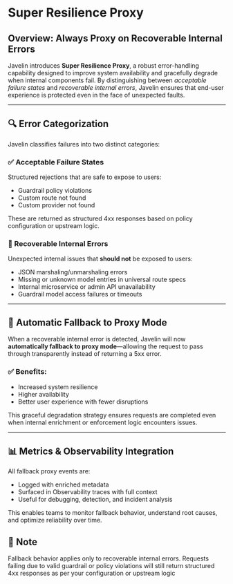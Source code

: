 # Super Resilience Proxy

## Overview: Always Proxy on Recoverable Internal Errors

Javelin introduces **Super Resilience Proxy**, a robust error-handling capability designed to improve system availability and gracefully degrade when internal components fail. By distinguishing between *acceptable failure states* and *recoverable internal errors*, Javelin ensures that end-user experience is protected even in the face of unexpected faults.

---

## 🔍 Error Categorization

Javelin classifies failures into two distinct categories:

### ✅ Acceptable Failure States
Structured rejections that are safe to expose to users:

- Guardrail policy violations
- Custom route not found
- Custom provider not found

These are returned as structured 4xx responses based on policy configuration or upstream logic.


### 🔁 Recoverable Internal Errors

Unexpected internal issues that **should not** be exposed to users:

- JSON marshaling/unmarshaling errors
- Missing or unknown model entries in universal route specs
- Internal microservice or admin API unavailability
- Guardrail model access failures or timeouts

---

## 🔄 Automatic Fallback to Proxy Mode

When a recoverable internal error is detected, Javelin will now **automatically fallback to proxy mode**—allowing the request to pass through transparently instead of returning a 5xx error.

### ✅ Benefits:
- Increased system resilience
- Higher availability
- Better user experience with fewer disruptions

This graceful degradation strategy ensures requests are completed even when internal enrichment or enforcement logic encounters issues.

---

## 📊 Metrics & Observability Integration

All fallback proxy events are:
- Logged with enriched metadata
- Surfaced in Observability traces with full context
- Useful for debugging, detection, and incident analysis

This enables teams to monitor fallback behavior, understand root causes, and optimize reliability over time.



## 📌 Note
Fallback behavior applies only to recoverable internal errors. Requests failing due to valid guardrail or policy violations will still return structured 4xx responses as per your configuration or upstream logic